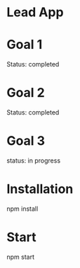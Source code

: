 # Lead App

# Goal 1
Status: completed


# Goal 2
Status: completed


# Goal 3
status: in progress


# Installation
npm install


# Start
npm start